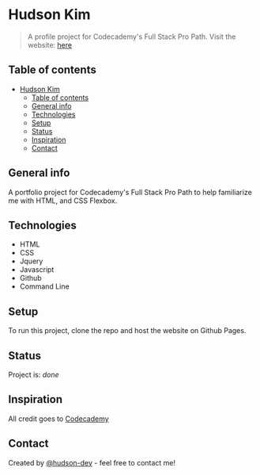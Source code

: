 # Hudson Kim
> A profile project for Codecademy's Full Stack Pro Path.  Visit the website: [here](https://hudson-dev.github.io/Hudson-Kim/)

## Table of contents
- [Hudson Kim](#hudson-kim)
  - [Table of contents](#table-of-contents)
  - [General info](#general-info)
  - [Technologies](#technologies)
  - [Setup](#setup)
  - [Status](#status)
  - [Inspiration](#inspiration)
  - [Contact](#contact)

## General info
A portfolio project for Codecademy's Full Stack Pro Path to help familiarize me with HTML, and CSS Flexbox.

## Technologies
* HTML
* CSS
* Jquery
* Javascript
* Github
* Command Line

## Setup
To run this project, clone the repo and host the website on Github Pages.

## Status
Project is: _done_

## Inspiration
All credit goes to [Codecademy](https://www.codecademy.com/learn)

## Contact
Created by [@hudson-dev](https://github.com/hudson-dev) - feel free to contact me!
